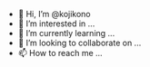 - 👋 Hi, I’m @kojikono
- 👀 I’m interested in ...
- 🌱 I’m currently learning ...
- 💞️ I’m looking to collaborate on ...
- 📫 How to reach me ...

<!---
kojikono/kojikono is a ✨ special ✨ repository because its `README.md` (this file) appears on your GitHub profile.
You can click the Preview link to take a look at your changes.
--->
